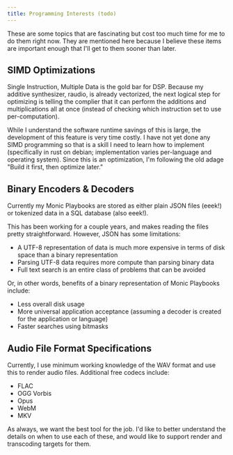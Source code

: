 ```yaml
---
title: Programming Interests (todo)
---
```


These are some topics that are fascinating but cost too much time for me to do them right now. They are mentioned here because I believe these items are important enough that I'll get to them sooner than later.


## SIMD Optimizations

Single Instruction, Multiple Data is the gold bar for DSP. Because my additive synthesizer, raudio, is already vectorized, the next logical step for optimizing is telling the complier that it can perform the additions and multiplications all at once (instead of checking which instruction set to use per-computation). 

While I understand the software runtime savings of this is large, the development of this feature is very time costly. I have not yet done any SIMD programming so that is a skill I need to learn how to implement (specifically in rust on debian; implementation varies per-language and operating system). Since this is an optimization, I'm following the old adage "Build it first, then optimize later."

## Binary Encoders & Decoders

Currently my Monic Playbooks are stored as either plain JSON files (eeek!) or tokenized data in a SQL database (also eeek!). 

This has been working for a couple years, and makes reading the files pretty straightforward. However, JSON has some limitations:

  - A UTF-8 representation of data is much more expensive in terms of disk space than a binary representation 
  - Parsing UTF-8 data requires more compute than parsing binary data 
  - Full text search is an entire class of problems that can be avoided


Or, in other words, benefits of a binary representation of Monic Playbooks include:

  - Less overall disk usage 
  - More universal application acceptance (assuming a decoder is created for the application or language)
  - Faster searches using bitmasks 

## Audio File Format Specifications

Currently, I use minimum working knowledge of the WAV format and use this to render audio files. Additional free codecs include:

  - FLAC
  - OGG Vorbis
  - Opus
  - WebM
  - MKV

As always, we want the best tool for the job. I'd like to better understand the details on when to use each of these, and would like to support render and transcoding targets for them.
